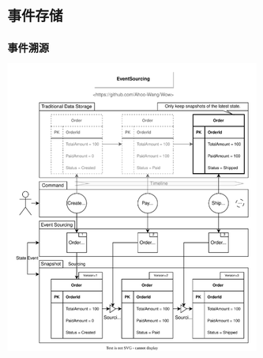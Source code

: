 # 事件存储

## 事件溯源

<center>

![EventSourcing](../public/images/eventstore/eventsourcing.svg)
</center>
